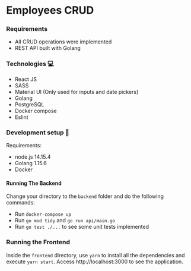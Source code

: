 # Employees CRUD

### Requirements
- All CRUD operations were implemented
- REST API built with Golang

### Technologies :computer:
- React JS
- SASS
- Material UI (Only used for inputs and date pickers)
- Golang
- PostgreSQL
- Docker compose
- Eslint

### Development setup :construction:
Requirements:
- node.js 14.15.4
- Golang 1.15.6
- Docker

#### Running The Backend
Change your directory to the `backend` folder and do the following commands:
- Run `docker-compose up`
- Run `go mod tidy` and `go run api/main.go`
- Run `go test ./...` to see some unit tests implemented

### Running the Frontend
Inside the `frontend` directory, use `yarn` to install all the dependencies and execute `yarn start`. Access http://localhost:3000 to see the application.
